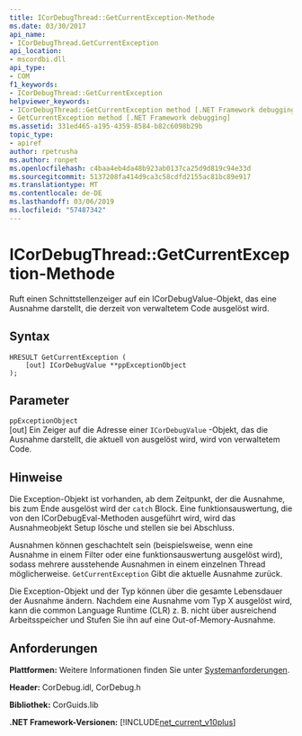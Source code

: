```yaml
---
title: ICorDebugThread::GetCurrentException-Methode
ms.date: 03/30/2017
api_name:
- ICorDebugThread.GetCurrentException
api_location:
- mscordbi.dll
api_type:
- COM
f1_keywords:
- ICorDebugThread::GetCurrentException
helpviewer_keywords:
- ICorDebugThread::GetCurrentException method [.NET Framework debugging]
- GetCurrentException method [.NET Framework debugging]
ms.assetid: 331ed465-a195-4359-8584-b82c6098b29b
topic_type:
- apiref
author: rpetrusha
ms.author: ronpet
ms.openlocfilehash: c4baa4eb4da48b923ab0137ca25d9d819c94e33d
ms.sourcegitcommit: 5137208fa414d9ca3c58cdfd2155ac81bc89e917
ms.translationtype: MT
ms.contentlocale: de-DE
ms.lasthandoff: 03/06/2019
ms.locfileid: "57487342"
---
```

# <a name="icordebugthreadgetcurrentexception-method"></a>ICorDebugThread::GetCurrentException-Methode
Ruft einen Schnittstellenzeiger auf ein ICorDebugValue-Objekt, das eine Ausnahme darstellt, die derzeit von verwaltetem Code ausgelöst wird.  
  
## <a name="syntax"></a>Syntax  
  
```  
HRESULT GetCurrentException (  
    [out] ICorDebugValue **ppExceptionObject  
);  
```  
  
## <a name="parameters"></a>Parameter  
 `ppExceptionObject`  
 [out] Ein Zeiger auf die Adresse einer `ICorDebugValue` -Objekt, das die Ausnahme darstellt, die aktuell von ausgelöst wird, wird von verwaltetem Code.  
  
## <a name="remarks"></a>Hinweise  
 Die Exception-Objekt ist vorhanden, ab dem Zeitpunkt, der die Ausnahme, bis zum Ende ausgelöst wird der `catch` Block. Eine funktionsauswertung, die von den ICorDebugEval-Methoden ausgeführt wird, wird das Ausnahmeobjekt Setup lösche und stellen sie bei Abschluss.  
  
 Ausnahmen können geschachtelt sein (beispielsweise, wenn eine Ausnahme in einem Filter oder eine funktionsauswertung ausgelöst wird), sodass mehrere ausstehende Ausnahmen in einem einzelnen Thread möglicherweise. `GetCurrentException` Gibt die aktuelle Ausnahme zurück.  
  
 Die Exception-Objekt und der Typ können über die gesamte Lebensdauer der Ausnahme ändern. Nachdem eine Ausnahme vom Typ X ausgelöst wird, kann die common Language Runtime (CLR) z. B. nicht über ausreichend Arbeitsspeicher und Stufen Sie ihn auf eine Out-of-Memory-Ausnahme.  
  
## <a name="requirements"></a>Anforderungen  
 **Plattformen:** Weitere Informationen finden Sie unter [Systemanforderungen](../../../../docs/framework/get-started/system-requirements.md).  
  
 **Header:** CorDebug.idl, CorDebug.h  
  
 **Bibliothek:** CorGuids.lib  
  
 **.NET Framework-Versionen:** [!INCLUDE[net_current_v10plus](../../../../includes/net-current-v10plus-md.md)]
